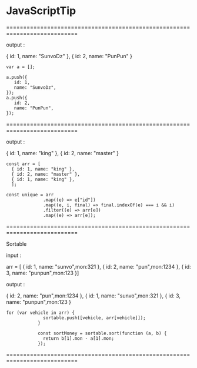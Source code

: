 # JavaScriptTip

           
===========================================================================

output :

  { id: 1, name: "SunvoDz" },
  { id: 2, name: "PunPun" }
  
```
var a = [];

a.push({
   id: 1,
   name: "SunvoDz",
});
a.push({
   id: 2,
   name: "PunPun",
});
```
           
===========================================================================

output :

  { id: 1, name: "king" },
  { id: 2, name: "master" }
  
```
const arr = [
  { id: 1, name: "king" },
  { id: 2, name: "master" },
  { id: 1, name: "king" },
  ];
  
const unique = arr
              .map((e) => e["id"])
              .map((e, i, final) => final.indexOf(e) === i && i)
              .filter((e) => arr[e])
              .map((e) => arr[e]);

```
===========================================================================

Sortable

input :

 arr = [ { id: 1, name: "sunvo",mon:321 },
       { id: 2, name: "pun",mon:1234 },
       { id: 3, name: "punpun",mon:123 }]

output :

{ id: 2, name: "pun",mon:1234 },
{ id: 1, name: "sunvo",mon:321 },
{ id: 3, name: "punpun",mon:123 }

```
for (var vehicle in arr) {
              sortable.push([vehicle, arr[vehicle]]);
            }

            const sortMoney = sortable.sort(function (a, b) {
              return b[1].mon - a[1].mon;
            });

```

===========================================================================
